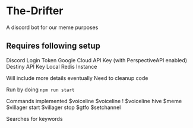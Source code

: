 # The-Drifter
A discord bot for our meme purposes


## Requires following setup

Discord Login Token
Google Cloud API Key (with PerspectiveAPI enabled)
Destiny API Key
Local Redis Instance

Will include more details eventually
Need to cleanup code

Run by doing `npm run start`

Commands implemented
$voiceline
$voiceline !
$voiceline hive
$meme
$villager start
$villager stop
$gtfo
$setchannel

Searches for keywords